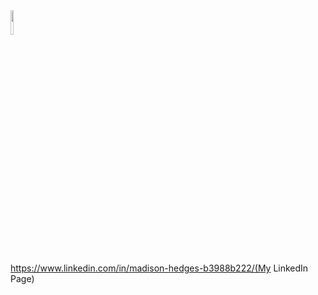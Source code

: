 <img src="https://user-images.githubusercontent.com/102606124/235008808-c0ba28f9-b130-4d0e-a2fb-8e4400c41e97.png" width=10% height=10%>

https://www.linkedin.com/in/madison-hedges-b3988b222/(My LinkedIn Page)
